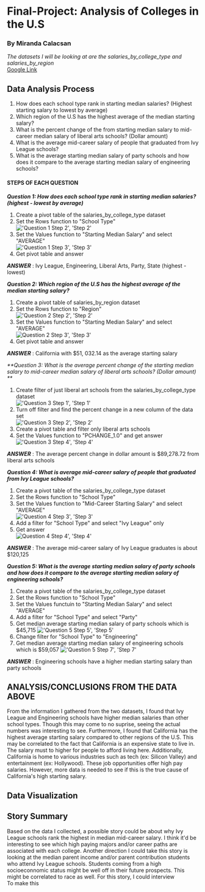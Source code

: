 # Final-Project: Analysis of Colleges in the U.S
### By Miranda Calacsan

*The datasets I will be looking at are the salaries_by_college_type and salaries_by_region* <br>
[Google Link](https://docs.google.com/spreadsheets/d/1ozqx3X2jfS3dyZFmvf43g2-FAip2kDUdBGGtY8Bnr_c/edit?usp=sharing) 

## Data Analysis Process
1. How does each school type rank in starting median salaries? (Highest starting salary to lowest by average)
2. Which region of the U.S has the highest average of the median starting salary?
3. What is the percent change of the from starting median salary to mid-career median salary of liberal arts schools? (Dollar amount)
4. What is the average mid-career salary of people that graduated from Ivy League schools? 
5. What is the average starting median salary of party schools and how does it compare to the average starting median salary of engineering schools?

#### STEPS OF EACH QUESTION
_**Question 1: How does each school type rank in starting median salaries? (highest - lowest by average)**_ <br>
1. Create a pivot table of the salaries_by_college_type dataset
2. Set the Rows function to "School Type" <br>
!['Question 1 Step 2', 'Step 2'](/Q1_step2.png)
3. Set the Values function to "Starting Median Salary" and select "AVERAGE" <br>
!['Question 1 Step 3', 'Step 3'](/Q1_step3.png)
4. Get pivot table and answer

_**ANSWER**_ : Ivy League, Engineering, Liberal Arts, Party, State (highest - lowest) <br>

_**Question 2: Which region of the U.S has the highest average of the median starting salary?**_
1. Create a pivot table of salaries_by_region dataset
2. Set the Rows function to "Region" <br>
!['Question 2 Step 2', 'Step 2'](/Q2_step2.png)
3. Set the Values function to "Starting Median Salary" and select "AVERAGE" <br>
![Question 2 Step 3', 'Step 3'](/Q2_step3.png)
4. Get pivot table and answer

_**ANSWER**_ : California with $51, 032.14 as the average starting salary

_**Question 3: What is the average percent change of the starting median salary to mid-career median salary of liberal arts schools? (Dollar amount) **_
1. Create filter of just liberal art schools from the salaries_by_college_type dataset <br>
!['Question 3 Step 1', 'Step 1'](/Q3_step1.png)
2. Turn off filter and find the percent change in a new column of the data set <br>
!['Question 3 Step 2', 'Step 2'](/Q3_step2.png)
3. Create a pivot table and filter only liberal arts schools
4. Set the Values function to "PCHANGE_1.0" and get answer <br>
!['Question 3 Step 4', 'Step 4'](/Q3_step4.png)

_**ANSWER**_ : The average percent change in dollar amount is $89,278.72 from liberal arts schools

_**Question 4: What is average mid-career salary of people that graduated from Ivy League schools?**_
1. Create a pivot table of the salaries_by_college_type dataset
2. Set the Rows function to "School Type"
3. Set the Values function to "Mid-Career Starting Salary" and select "AVERAGE" <br>
!['Question 4 Step 3', 'Step 3'](/Q4_step3.png)
4. Add a filter for "School Type" and select "Ivy League" only
5. Get answer <br>
![Question 4 Step 4', 'Step 4'](/Q4_step4.png) 

_**ANSWER**_ : The average mid-career salary of Ivy League graduates is about $120,125

_**Question 5: What is the average starting median salary of party schools and how does it compare to the average starting median salary of engineering schools?**_
1. Create a pivot table of the salaries_by_college_type dataset
2. Set the Rows function to "School Type" 
3. Set the Values functuin to "Starting Median Salary" and select "AVERAGE"
4. Add a filter for "School Type" and select "Party" 
5. Get median average starting median salary of party schools which is $45,715
!['Question 5 Step 5', 'Step 5'](/Q5_step5.png)
6. Change filter for "School Type" to "Engineering"
7. Get median average starting median salary of engineering schools which is $59,057
!['Question 5 Step 7', 'Step 7'](/Q5_step7.png)

_**ANSWER**_ : Engineering schools have a higher median starting salary than party schools

## ANALYSIS/CONCLUSIONS FROM THE DATA ABOVE
From the information I gathered from the two datasets, I found that Ivy League and Engineering schools have higher median salaries than other school types. Though this may come to no suprise, seeing the actual numbers was interesting to see. Furthermore, I found that California has the highest average starting salary compared to other regions of the U.S. This may be correlated to the fact that California is an expensive state to live in. The salary must to higher for people to afford living here. Additionally, California is home to various industries such as tech (ex: Silicon Valley) and entertainment (ex: Hollywood). These job opportunities offer high pay salaries. However, more data is needed to see if this is the true cause of California's high starting salary. 

## Data Visualization

## Story Summary
Based on the data I collected, a possible story could be about why Ivy League schools rank the highest in median mid-career salary. I think it'd be interesting to see which high paying majors and/or career paths are associated with each college. Another direction I could take this story is looking at the median parent income and/or parent contribution students who attend Ivy League schools. Students coming from a high socioeconnomic status might be well off in their future prospects. This might be correlated to race as well. For this story, I could interview <br>
To make this 
